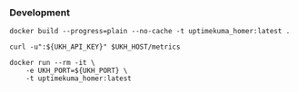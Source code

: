 

### Development

```
docker build --progress=plain --no-cache -t uptimekuma_homer:latest .
```

```
curl -u":${UKH_API_KEY}" $UKH_HOST/metrics
```

```
docker run --rm -it \
    -e UKH_PORT=${UKH_PORT} \
    -t uptimekuma_homer:latest
```

